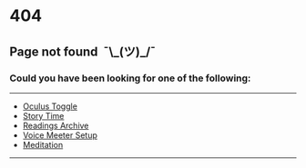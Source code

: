 <h1>404</h1>
<h2>Page not found&nbsp;&nbsp;¯\_(ツ)_/¯</h2>
<h3>Could you have been looking for one of the following:</h3>
<hr />
<nav>
	<ul class="navbar">
		<li class="navbar"><a href="/ovrtoggle">Oculus Toggle</a></li>
		<li class="navbar"><a href="/stwl">Story Time</a></li>
		<li class="navbar"><a href="/stwl/archive">Readings Archive</a></li>
		<li class="navbar"><a href="/wu/voicemeeter">Voice Meeter Setup</a></li>
		<li class="navbar"><a href="/wu/meditate">Meditation</a></li>
	</ul>
</nav>
<hr />
<hr style="height:100px; visibility:hidden;">
<a href="https://sdq.st/aaaahlinkgoeshere" target="_blank" style="color: #00000000">&nbsp;</a>
<hr style="height:100px; visibility:hidden;">
